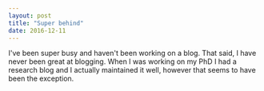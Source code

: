 ```yaml
---
layout: post
title: "Super behind"
date: 2016-12-11
---
```


I've been super busy and haven't been working on a blog.  That said, I have never been great at blogging.  When I was working on my PhD
I had a research blog and I actually maintained it well, however that seems to have been the exception.
